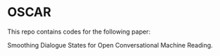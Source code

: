 # OSCAR

This repo contains codes for the following paper:

Smoothing Dialogue States for Open Conversational Machine Reading.

